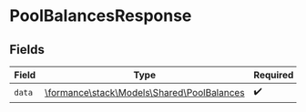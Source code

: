 # PoolBalancesResponse


## Fields

| Field                                                                             | Type                                                                              | Required                                                                          | Description                                                                       |
| --------------------------------------------------------------------------------- | --------------------------------------------------------------------------------- | --------------------------------------------------------------------------------- | --------------------------------------------------------------------------------- |
| `data`                                                                            | [\formance\stack\Models\Shared\PoolBalances](../../Models/Shared/PoolBalances.md) | :heavy_check_mark:                                                                | N/A                                                                               |